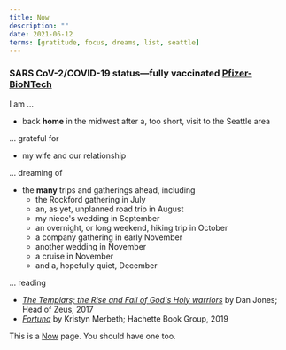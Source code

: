 ```yaml
---
title: Now
description: ""
date: 2021-06-12
terms: [gratitude, focus, dreams, list, seattle]
---
```


### SARS CoV-2/COVID-19 status—fully vaccinated [Pfizer-BioNTech][98]

I am …

- back **home** in the midwest after a, too short, visit to the Seattle area

… grateful for

- my wife and our relationship

… dreaming of

- the **many** trips and gatherings ahead, including
  - the Rockford gathering in July
  - an, as yet, unplanned road trip in August
  - my niece's wedding in September
  - an overnight, or long weekend, hiking trip in October
  - a company gathering in early November
  - another wedding in November
  - a cruise in November
  - and a, hopefully quiet, December

… reading

- _[The Templars; the Rise and Fall of God's Holy warriors][1]_ by Dan Jones; Head of Zeus, 2017
- _[Fortuna][2]_ by Kristyn Merbeth; Hachette Book Group, 2019

This is a [Now][99] page. You should have one too.

<!-- ref -->

[1]: https://headofzeus.com/books/9781781858905
[2]: https://www.hachettebookgroup.com/titles/kristyn-merbeth/fortuna/9780316453998/
[99]: https://nownownow.com/about
[98]: https://www.pfizer.com/news/hot-topics/the_facts_about_pfizer_and_biontech_s_covid_19_vaccine
